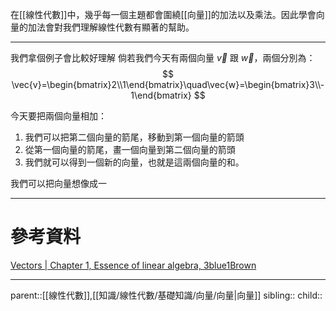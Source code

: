 在[[線性代數]]中，幾乎每一個主題都會圍繞[[向量]]的加法以及乘法。因此學會向量的加法會對我們理解線性代數有顯著的幫助。
- - -
我們拿個例子會比較好理解
倘若我們今天有兩個向量 $\vec{v}$ 跟 $\vec{w}$，兩個分別為：
$$
\vec{v}=\begin{bmatrix}2\\1\end{bmatrix}\quad\vec{w}=\begin{bmatrix}3\\-1\end{bmatrix}
$$

今天要把兩個向量相加：
1. 我們可以把第二個向量的箭尾，移動到第一個向量的箭頭
2. 從第一個向量的箭尾，畫一個向量到第二個向量的箭頭
3. 我們就可以得到一個新的向量，也就是這兩個向量的和。

我們可以把向量想像成一
- - -
# 參考資料
[Vectors | Chapter 1, Essence of linear algebra, 3blue1Brown](https://youtu.be/fNk_zzaMoSs?si=85Hj1NIse1pMb0-2&t=276)

- - -
parent::[[線性代數]],[[知識/線性代數/基礎知識/向量/向量|向量]]
sibling::
child::